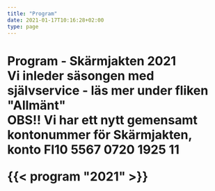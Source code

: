 ```yaml
---
title: "Program"
date: 2021-01-17T10:16:28+02:00
type: page
---
```


<h1>Program - Skärmjakten 2021
<br>Vi inleder säsongen med självservice - läs mer under fliken "Allmänt"</br>
OBS!! Vi har ett nytt gemensamt kontonummer för Skärmjakten, konto FI10 5567 0720 1925 11     

{{< program "2021" >}}

